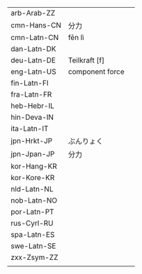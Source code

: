 | | | |
|-|-|-|
| arb-Arab-ZZ |  |  |
| cmn-Hans-CN | 分力 |  |
| cmn-Latn-CN | fēn lì |  |
| dan-Latn-DK |  |  |
| deu-Latn-DE | Teilkraft [f] |  |
| eng-Latn-US | component force |  |
| fin-Latn-FI |  |  |
| fra-Latn-FR |  |  |
| heb-Hebr-IL |  |  |
| hin-Deva-IN |  |  |
| ita-Latn-IT |  |  |
| jpn-Hrkt-JP | ぶんりょく |  |
| jpn-Jpan-JP | 分力 |  |
| kor-Hang-KR |  |  |
| kor-Kore-KR |  |  |
| nld-Latn-NL |  |  |
| nob-Latn-NO |  |  |
| por-Latn-PT |  |  |
| rus-Cyrl-RU |  |  |
| spa-Latn-ES |  |  |
| swe-Latn-SE |  |  |
| zxx-Zsym-ZZ |  |  |
|  |  |  |